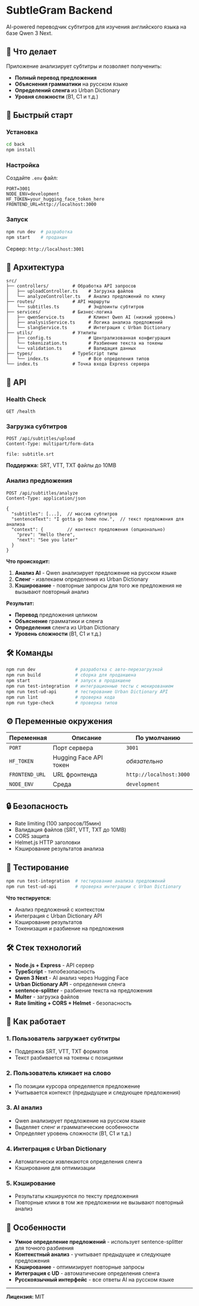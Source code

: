 # SubtleGram Backend

AI-powered переводчик субтитров для изучения английского языка на базе Qwen 3 Next.

## 🎯 Что делает

Приложение анализирует субтитры и позволяет полученить:
- **Полный перевод предложения**
- **Объяснения грамматики** на русском языке
- **Определений сленга** из Urban Dictionary
- **Уровня сложности** (B1, C1 и т.д.)

## 🚀 Быстрый старт

### Установка
```bash
cd back
npm install
```

### Настройка
Создайте `.env` файл:
```env
PORT=3001
NODE_ENV=development
HF_TOKEN=your_hugging_face_token_here
FRONTEND_URL=http://localhost:3000
```

### Запуск
```bash
npm run dev  # разработка
npm start    # продакшн
```

Сервер: `http://localhost:3001`

## 📁 Архитектура

```
src/
├── controllers/         # Обработка API запросов
│   ├── uploadController.ts    # Загрузка файлов
│   └── analyzeController.ts   # Анализ предложений по клику
├── routes/              # API маршруты
│   └── subtitles.ts           # Эндпоинты субтитров
├── services/            # Бизнес-логика
│   ├── qwenService.ts         # Клиент Qwen AI (низкий уровень)
│   ├── analysisService.ts     # Логика анализа предложений
│   └── slangService.ts        # Интеграция с Urban Dictionary
├── utils/               # Утилиты
│   ├── config.ts              # Централизованная конфигурация
│   └── tokenization.ts        # Разбиение текста на токены
│   └── validation.ts          # Валидация данных
├── types/               # TypeScript типы
│   └── index.ts               # Все определения типов
└── index.ts             # Точка входа Express сервера
```

## 🔧 API

### Health Check
```http
GET /health
```

### Загрузка субтитров
```http
POST /api/subtitles/upload
Content-Type: multipart/form-data

file: subtitle.srt
```

**Поддержка:** SRT, VTT, TXT файлы до 10MB

### Анализ предложения
```http
POST /api/subtitles/analyze
Content-Type: application/json

{
  "subtitles": [...],  // массив субтитров
  "sentenceText": "I gotta go home now.",  // текст предложения для анализа
  "context": {         // контекст предложения (опционально)
    "prev": "Hello there",
    "next": "See you later"
  }
}
```

**Что происходит:**
1. **Анализ AI** - Qwen анализирует предложение на русском языке
2. **Сленг** - извлекаем определения из Urban Dictionary
3. **Кэширование** - повторные запросы для того же предложения не вызывают повторный анализ

**Результат:**
- **Перевод** предложения целиком
- **Объяснение** грамматики и сленга
- **Определения** сленга из Urban Dictionary
- **Уровень сложности** (B1, C1 и т.д.)

## 🛠️ Команды

```bash
npm run dev               # разработка с авто-перезагрузкой
npm run build             # сборка для продакшена
npm start                 # запуск в продакшене
npm run test-integration  # интеграционные тесты с мокированием
npm run test-ud-api       # тестирование Urban Dictionary API
npm run lint              # проверка кода
npm run type-check        # проверка типов
```

## ⚙️ Переменные окружения

| Переменная | Описание | По умолчанию |
|------------|----------|-------------|
| `PORT` | Порт сервера | `3001` |
| `HF_TOKEN` | Hugging Face API токен | *обязательно* |
| `FRONTEND_URL` | URL фронтенда | `http://localhost:3000` |
| `NODE_ENV` | Среда | `development` |

## 🔒 Безопасность

- Rate limiting (100 запросов/15мин)
- Валидация файлов (SRT, VTT, TXT до 10MB)
- CORS защита
- Helmet.js HTTP заголовки
- Кэширование результатов анализа

## 🧪 Тестирование

```bash
npm run test-integration  # тестирование анализа предложений
npm run test-ud-api       # проверка интеграции с Urban Dictionary
```

**Что тестируется:**
- Анализ предложений с контекстом
- Интеграция с Urban Dictionary API
- Кэширование результатов
- Токенизация и разбиение на предложения

## 🛠️ Стек технологий

- **Node.js + Express** - API сервер
- **TypeScript** - типобезопасность
- **Qwen 3 Next** - AI анализ через Hugging Face
- **Urban Dictionary API** - определения сленга
- **sentence-splitter** - разбиение текста на предложения
- **Multer** - загрузка файлов
- **Rate limiting + CORS + Helmet** - безопасность

## 🔄 Как работает

### 1. Пользователь загружает субтитры
- Поддержка SRT, VTT, TXT форматов
- Текст разбивается на токены с позициями

### 2. Пользователь кликает на слово
- По позиции курсора определяется предложение
- Учитывается контекст (предыдущее и следующее предложения)

### 3. AI анализ
- Qwen анализирует предложение на русском языке
- Выделяет сленг и грамматические особенности
- Определяет уровень сложности (B1, C1 и т.д.)

### 4. Интеграция с Urban Dictionary
- Автоматически извлекаются определения сленга
- Кэширование для оптимизации

### 5. Кэширование
- Результаты кэшируются по тексту предложения
- Повторные клики в том же предложении не вызывают повторный анализ

## 🎯 Особенности

- **Умное определение предложений** - использует sentence-splitter для точного разбиения
- **Контекстный анализ** - учитывает предыдущее и следующее предложения
- **Кэширование** - оптимизирует повторные запросы
- **Интеграция с UD** - автоматические определения сленга
- **Русскоязычный интерфейс** - все ответы AI на русском языке

---

**Лицензия:** MIT
